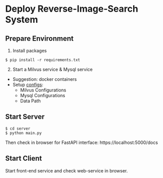 # Deploy Reverse-Image-Search System

## Prepare Environment

1. Install packages

```
$ pip install -r requirements.txt
```

2. Start a Milvus service & Mysql service

- Suggestion: docker containers
- Setup [configs](./server/config.py):
  - Milvus Configurations
  - Mysql Configurations
  - Data Path

## Start Server

```
$ cd server
$ python main.py
```

Then check in browser for FastAPI interface: https://localhost:5000/docs

## Start Client

Start front-end service and check web-service in browser.
